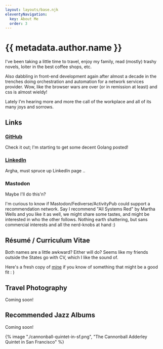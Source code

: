 ```yaml
---
layout: layouts/base.njk
eleventyNavigation:
  key: About Me
  order: 3
---
```

# {{ metadata.author.name }}

I've been taking a little time to travel, enjoy my family, read (mostly) trashy novels, loiter in the best coffee shops, etc.

Also dabbling in front-end development again after almost a decade in the trenches doing orchestration and automation for a network services provider.
Wow, like the browser wars are over (or in remission at least) and css is almost wieldy!

Lately I'm hearing more and more the call of the workplace and all of its many joys and sorrows.

## Links

### [GitHub](https://github.com/clarktrimble)

Check it out; I'm starting to get some decent Golang posted!

### [LinkedIn](https://www.linkedin.com/in/clark-trimble-50ab3012/)

Argha, must spruce up LinkedIn page ..

### Mastodon

Maybe I'll do this'n?

I'm curious to know if Mastodon/Fediverse/ActivityPub could support a recommendation network.
Say I recommend "All Systems Red" by Martha Wells and you like it as well, we might share some tastes, and might be interested in who the other follows.
Nothing earth shattering, but sans commercial interests and all the nerd-knobs at hand :)

## Résumé / Curriculum Vitae

Both names are a little awkward?
Either will do?
Seems like my friends outside the States go with CV, which I like the sound of.

Here's a fresh copy of [mine](/pdf/clark-trimble-cv.pdf) if you know of something that might be a good fit : )

## Travel Photography

Coming soon! 

## Recommended Jazz Albums

Coming soon!

{% image "./cannonball-quintet-in-sf.png", "The Cannonball Adderley Quintet in San Francisco" %}



